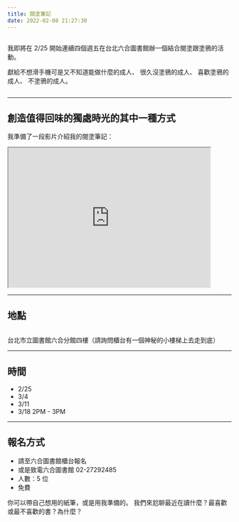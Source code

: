 ```yaml
---
title: 閱塗筆記
date: 2022-02-08 21:27:30
---
```


<img class="img-fluid ioLazyload" data-lazy="reading.png" alt="">

我即將在 2/25 開始連續四個週五在台北六合圖書館辦一個結合閱塗跟塗鴉的活動。

獻給不想滑手機可是又不知道能做什麼的成人、
很久沒塗鴉的成人、
喜歡塗鴉的成人、
不塗鴉的成人。

<img class="img-fluid ioLazyload" data-lazy="drawing.png" alt="">

---

## 創造值得回味的獨處時光的其中一種方式

我準備了一段影片介紹我的閱塗筆記：
<iframe id="odysee-iframe" width="90%" height="315" src="https://odysee.com/$/embed/doodle-with-wwwanyu/ffb978edef301253ddfbba41c36c6cba57162c99?r=BxGNn4YHVk4YNZ1GH1Syas2ErdoYy14s" allowfullscreen></iframe>

---


## 地點

<img class="img-fluid ioLazyload" data-lazy="readle-note-typography.png" alt="">

台北市立圖書館六合分館四樓（請詢問櫃台有一個神秘的小樓梯上去走到底）

---

## 時間
- 2/25
- 3/4
- 3/11
- 3/18
2PM - 3PM

---

## 報名方式
- 請至六合圖書館櫃台報名
- 或是致電六合圖書館 02-27292485
- 人數：5 位
- 免費

你可以帶自己想用的紙筆，或是用我準備的。
我們來尬聊最近在讀什麼？最喜歡或最不喜歡的書？為什麼？

